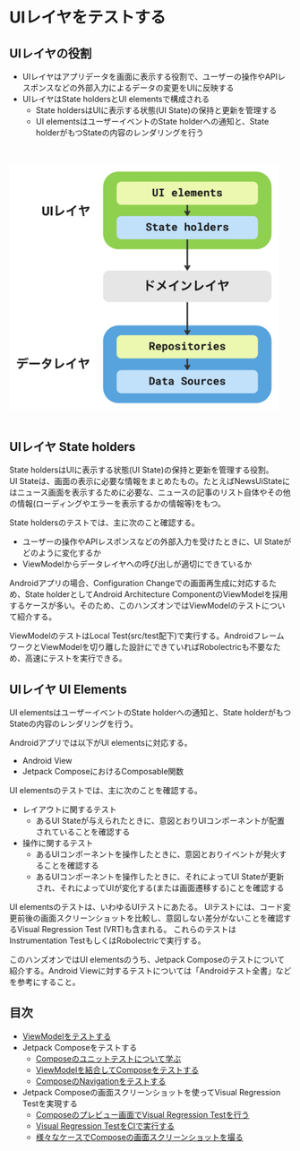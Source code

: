 # UIレイヤをテストする

## UIレイヤの役割

- UIレイヤはアプリデータを画面に表示する役割で、ユーザーの操作やAPIレスポンスなどの外部入力によるデータの変更をUIに反映する
- UIレイヤはState holdersとUI elementsで構成される
  - State holdersはUIに表示する状態(UI State)の保持と更新を管理する
  - UI elementsはユーザーイベントのState holderへの通知と、State holderがもつStateの内容のレンダリングを行う

<br>
<br>
<img src="./images/app_architecture.jpg" width="480">
<br>
<br>

## UIレイヤ State holders

State holdersはUIに表示する状態(UI State)の保持と更新を管理する役割。<br>
UI Stateは、画面の表示に必要な情報をまとめたもの。たとえばNewsUiStateにはニュース画面を表示するために必要な、ニュースの記事のリスト自体やその他の情報(ローディングやエラーを表示するかの情報等)をもつ。

State holdersのテストでは、主に次のこと確認する。

- ユーザーの操作やAPIレスポンスなどの外部入力を受けたときに、UI Stateがどのように変化するか
- ViewModelからデータレイヤへの呼び出しが適切にできているか

Androidアプリの場合、Configuration Changeでの画面再生成に対応するため、State holderとしてAndroid Architecture ComponentのViewModelを採用するケースが多い。そのため、このハンズオンではViewModelのテストについて紹介する。

ViewModelのテストはLocal Test(src/test配下)で実行する。AndroidフレームワークとViewModelを切り離した設計にできていればRobolectricも不要なため、高速にテストを実行できる。


## UIレイヤ UI Elements

UI elementsはユーザーイベントのState holderへの通知と、State holderがもつStateの内容のレンダリングを行う。

Androidアプリでは以下がUI elementsに対応する。

- Android View
- Jetpack ComposeにおけるComposable関数

UI elementsのテストでは、主に次のことを確認する。

- レイアウトに関するテスト
  - あるUI Stateが与えられたときに、意図とおりUIコンポーネントが配置されていることを確認する
- 操作に関するテスト
  - あるUIコンポーネントを操作したときに、意図とおりイベントが発火することを確認する
  - あるUIコンポーネントを操作したときに、それによってUI Stateが更新され、それによってUIが変化する(または画面遷移する)ことを確認する

UI elementsのテストは、いわゆるUIテストにあたる。
UIテストには、コード変更前後の画面スクリーンショットを比較し、意図しない差分がないことを確認するVisual Regression Test (VRT)も含まれる。
これらのテストはInstrumentation TestもしくはRobolectricで実行する。

このハンズオンではUI elementsのうち、Jetpack Composeのテストについて紹介する。Android Viewに対するテストについては「Androidテスト全書」などを参考にすること。



## 目次

- [ViewModelをテストする](./ViewModel.md)
-  Jetpack Composeをテストする
    - [Composeのユニットテストについて学ぶ](./UIElementTest_Compose.md)
    - [ViewModelを結合してComposeをテストする](./UIElementTest_ComposeWithViewModel.md)
    - [ComposeのNavigationをテストする](./UIElementTest_Navigation.md)
- Jetpack Composeの画面スクリーンショットを使ってVisual Regression Testを実現する
    - [Composeのプレビュー画面でVisual Regression Testを行う](./VisualRegressionTest_Preview.md)
    - [Visual Regression TestをCIで実行する](./VisualRegressionTest_CI.md)
    - [様々なケースでComposeの画面スクリーンショットを撮る](./VisualRegressionTest_Advanced.md)

